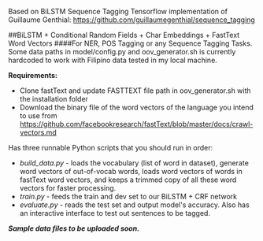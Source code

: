 Based on BiLSTM Sequence Tagging Tensorflow implementation of Guillaume Genthial:
https://github.com/guillaumegenthial/sequence_tagging


##BiLSTM + Conditional Random Fields + Char Embeddings + FastText Word Vectors 
####For NER, POS Tagging or any Sequence Tagging Tasks.
Some data paths in model/config.py and oov_generator.sh is currently hardcoded to work with Filipino data tested in my local machine.

**Requirements:**
- Clone fastText and update FASTTEXT file path in oov_generator.sh with the installation folder
- Download the binary file of the word vectors of the language you intend to use from https://github.com/facebookresearch/fastText/blob/master/docs/crawl-vectors.md

Has three runnable Python scripts that you should run in order:
- *build_data.py* - loads the vocabulary (list of word in dataset), generate word vectors of out-of-vocab words, loads word vectors of words in fastText word vectors, and keeps a trimmed copy of all these word vectors for faster processing.
- *train.py* - feeds the train and dev set to our BiLSTM + CRF network
- *evaluate.py* - reads the test set and output model's accuracy. Also has an interactive interface to test out sentences to be tagged.

**_Sample data files to be uploaded soon._**
